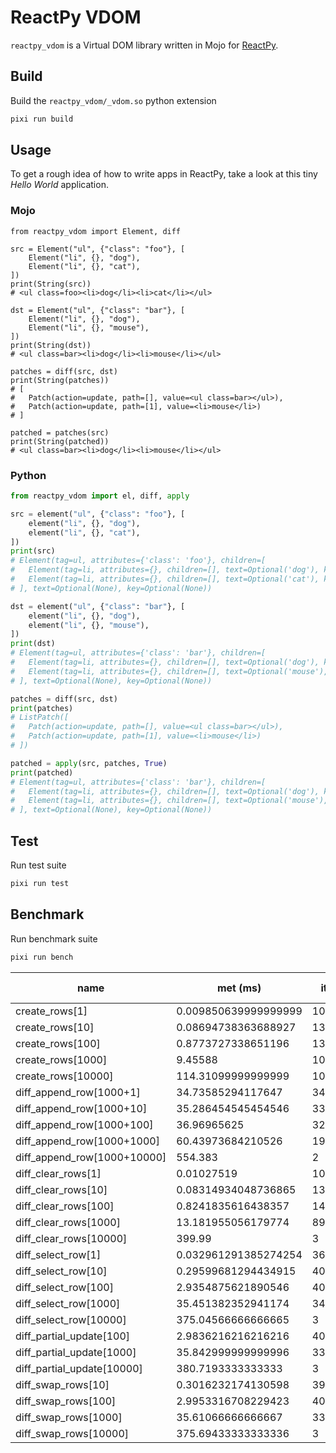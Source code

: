 # ReactPy VDOM


`reactpy_vdom` is a Virtual DOM library written in Mojo for [ReactPy](https://reactpy.dev/).

## Build

Build the `reactpy_vdom/_vdom.so` python extension

```bash
pixi run build
```

## Usage

To get a rough idea of how to write apps in ReactPy, take a look at this tiny _Hello World_ application.


### Mojo

```mojo
from reactpy_vdom import Element, diff

src = Element("ul", {"class": "foo"}, [
    Element("li", {}, "dog"),
    Element("li", {}, "cat"),
])
print(String(src))
# <ul class=foo><li>dog</li><li>cat</li></ul>

dst = Element("ul", {"class": "bar"}, [
    Element("li", {}, "dog"),
    Element("li", {}, "mouse"),
])
print(String(dst))
# <ul class=bar><li>dog</li><li>mouse</li></ul>

patches = diff(src, dst)
print(String(patches))
# [
#   Patch(action=update, path=[], value=<ul class=bar></ul>),
#   Patch(action=update, path=[1], value=<li>mouse</li>)
# ]

patched = patches(src)
print(String(patched))
# <ul class=bar><li>dog</li><li>mouse</li></ul>
```

### Python

```python
from reactpy_vdom import el, diff, apply

src = element("ul", {"class": "foo"}, [
    element("li", {}, "dog"),
    element("li", {}, "cat"),
])
print(src)
# Element(tag=ul, attributes={'class': 'foo'}, children=[
#   Element(tag=li, attributes={}, children=[], text=Optional('dog'), key=Optional(None)),
#   Element(tag=li, attributes={}, children=[], text=Optional('cat'), key=Optional(None))
# ], text=Optional(None), key=Optional(None))

dst = element("ul", {"class": "bar"}, [
    element("li", {}, "dog"),
    element("li", {}, "mouse"),
])
print(dst)
# Element(tag=ul, attributes={'class': 'bar'}, children=[
#   Element(tag=li, attributes={}, children=[], text=Optional('dog'), key=Optional(None)),
#   Element(tag=li, attributes={}, children=[], text=Optional('mouse'), key=Optional(None))
# ], text=Optional(None), key=Optional(None))

patches = diff(src, dst)
print(patches)
# ListPatch([
#   Patch(action=update, path=[], value=<ul class=bar></ul>),
#   Patch(action=update, path=[1], value=<li>mouse</li>)
# ])

patched = apply(src, patches, True)
print(patched)
# Element(tag=ul, attributes={'class': 'bar'}, children=[
#   Element(tag=li, attributes={}, children=[], text=Optional('dog'), key=Optional(None)),
#   Element(tag=li, attributes={}, children=[], text=Optional('mouse'), key=Optional(None))
# ], text=Optional(None), key=Optional(None))
```

## Test

Run test suite

```bash
pixi run test
```

## Benchmark

Run benchmark suite

```bash
pixi run bench
```

| name                        | met (ms)             | iters  | throughput (GElems/s)  | min (ms)             | mean (ms)            | max (ms)             | duration (ms) |
| --------------------------- | -------------------- | ------ | ---------------------- | -------------------- | -------------------- | -------------------- | ------------- |
| create_rows[1]              | 0.009850639999999999 | 100000 | 0.00010151624666011548 | 0.009850639999999999 | 0.009850639999999999 | 0.009850639999999999 | 985.064       |
| create_rows[10]             | 0.08694738363688927  | 13836  | 0.00011501208641035275 | 0.08694738363688928  | 0.08694738363688927  | 0.08694738363688928  | 1203.004      |
| create_rows[100]            | 0.8773727338651196   | 1379   | 0.0001139766442928613  | 0.8773727338651196   | 0.8773727338651196   | 0.8773727338651196   | 1209.897      |
| create_rows[1000]           | 9.45588              | 100    | 0.00010575430314259489 | 9.45588              | 9.45588              | 9.45588              | 945.588       |
| create_rows[10000]          | 114.31099999999999   | 10     | 8.748064490731426e-05  | 114.311              | 114.31099999999999   | 114.311              | 1143.11       |
| diff_append_row[1000+1]     | 34.73585294117647    | 34     | 2.881748727158496e-05  | 34.735852941176475   | 34.73585294117647    | 34.735852941176475   | 1181.019      |
| diff_append_row[1000+10]    | 35.286454545454546   | 33     | 2.862288130134922e-05  | 35.286454545454546   | 35.286454545454546   | 35.286454545454546   | 1164.453      |
| diff_append_row[1000+100]   | 36.96965625          | 32     | 2.9754131132880088e-05 | 36.96965625          | 36.96965625          | 36.96965625          | 1183.029      |
| diff_append_row[1000+1000]  | 60.43973684210526    | 19     | 3.309081251006876e-05  | 60.43973684210526    | 60.43973684210526    | 60.43973684210526    | 1148.355      |
| diff_append_row[1000+10000] | 554.383              | 2      | 1.984187826827302e-05  | 554.383              | 554.383              | 554.383              | 1108.766      |
| diff_clear_rows[1]          | 0.01027519           | 100000 | 0.0974191231500342     | 0.01027519           | 0.01027519           | 0.01027519           | 1027.519      |
| diff_clear_rows[10]         | 0.08314934048736865  | 13419  | 0.012146819133862292   | 0.08314934048736865  | 0.08314934048736865  | 0.08314934048736865  | 1115.781      |
| diff_clear_rows[100]        | 0.8241835616438357   | 1460   | 0.00133465413676299    | 0.8241835616438357   | 0.8241835616438357   | 0.8241835616438357   | 1203.308      |
| diff_clear_rows[1000]       | 13.181955056179774   | 89     | 0.0001517225625088434  | 13.181955056179776   | 13.181955056179774   | 13.181955056179776   | 1173.194      |
| diff_clear_rows[10000]      | 399.99               | 3      | 2.7500687517187933e-05 | 399.99               | 399.99               | 399.99               | 1199.97       |
| diff_select_row[1]          | 0.032961291385274254 | 36426  | 3.0338617146740765e-05 | 0.032961291385274254 | 0.032961291385274254 | 0.032961291385274254 | 1200.648      |
| diff_select_row[10]         | 0.29599681294434915  | 4079   | 3.3784147540399766e-05 | 0.2959968129443491   | 0.29599681294434915  | 0.2959968129443491   | 1207.371      |
| diff_select_row[100]        | 2.9354875621890546   | 402    | 3.406589122981257e-05  | 2.9354875621890546   | 2.9354875621890546   | 2.9354875621890546   | 1180.066      |
| diff_select_row[1000]       | 35.451382352941174   | 34     | 2.8207644769514512e-05 | 35.45138235294118    | 35.451382352941174   | 35.45138235294118    | 1205.347      |
| diff_select_row[10000]      | 375.04566666666665   | 3      | 2.6663419654673166e-05 | 375.0456666666667    | 375.04566666666665   | 375.0456666666667    | 1125.137      |
| diff_partial_update[100]    | 2.9836216216216216   | 407    | 3.351631429244343e-05  | 2.9836216216216216   | 2.9836216216216216   | 2.9836216216216216   | 1214.334      |
| diff_partial_update[1000]   | 35.842999999999996   | 33     | 2.7899450380827503e-05 | 35.843               | 35.842999999999996   | 35.843               | 1182.819      |
| diff_partial_update[10000]  | 380.7193333333333    | 3      | 2.6266068267262498e-05 | 380.71933333333334   | 380.7193333333333    | 380.71933333333334   | 1142.158      |
| diff_swap_rows[10]          | 0.3016232174130598   | 3997   | 3.315394645600321e-05  | 0.3016232174130598   | 0.3016232174130598   | 0.3016232174130598   | 1205.588      |
| diff_swap_rows[100]         | 2.9953316708229423   | 401    | 3.338528449923739e-05  | 2.9953316708229427   | 2.9953316708229423   | 2.9953316708229427   | 1201.128      |
| diff_swap_rows[1000]        | 35.61066666666667    | 33     | 2.808147371574061e-05  | 35.61066666666667    | 35.61066666666667    | 35.61066666666667    | 1175.152      |
| diff_swap_rows[10000]       | 375.69433333333336   | 3      | 2.661738310310776e-05  | 375.6943333333333    | 375.69433333333336   | 375.6943333333333    | 1127.083      |
